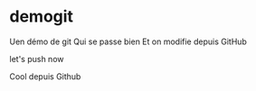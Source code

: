 # demogit
Uen démo de git
Qui se passe bien
Et on modifie depuis GitHub

let's push now

Cool depuis Github

